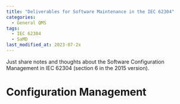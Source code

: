 ```yaml
---
title: "Deliverables for Software Maintenance in the IEC 62304"
categories:
  - General QMS
tags:
  - IEC 62304
  - SaMD
last_modified_at: 2023-07-2x
---
```


Just share notes and thoughts about the Software Configuration Management in IEC 62304 (section 6 in the 2015 version).

# Configuration Management
